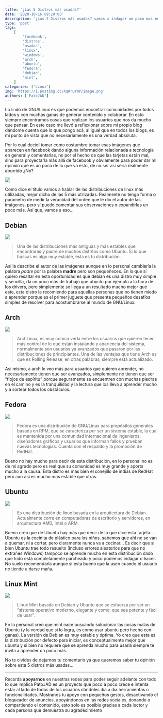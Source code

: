 ```yaml
---
title: '¿Las 5 Distros más usadas?'
date: '2020-10-16 09:20:00'
description: '¿Las 5 Distros más usadas? vamos a indagar un poco mas en estas imagenes de Facebook'
type: 'post'
tags:
    [
        'facebook',
        'distros',
        'usadas',
        'linux',
        'windows',
        'arch',
        'ubuntu',
        'fedora',
        'debian',
        'mint',
    ]
categories: ['Linux']
img: 'https://i.postimg.cc/XqRr0rnP/image.png'
authors: ['PatoJAD']
---
```


Lo lindo de GNU/Linux es que podemos encontrar comunidades por todos lados y con muchas ganas de generar contenido y colaborar. En esto siempre encontramos cosas que realizan los usuarios que nos da mucho que pensar. En este caso me llevó a reflexionar sobre mi propio blog dándome cuenta que lo que pongo acá, al igual que en todos los blogs, es mi punto de vista que no necesariamente es una verdad absoluta.

Por lo cual decidí tomar como costumbre tomar esas imágenes que aparecen en facebook dando alguna información relacionada a tecnología en general y comentarlas, no por el hecho de que las tarjetas están mal, sino para proyectarla más allá de facebook y obviamente para poder dar mi opinión que es un poco de lo que va esto, de no ser así sería realmente aburrido ¿No?

![](https://i.postimg.cc/XqRr0rnP/image.png)

Como dice el titulo vamos a hablar de las distribuciones de linux más utilizadas, mejor dicho de las 5 más utilizadas. Realmente no tengo forma o parámetro de medir la veracidad del orden que le dio el autor de las imágenes, pero sí puedo comentar sus observaciones o expandirlas un poco más. Así que, vamos a eso…

## Debian

![](https://i.postimg.cc/d36stnPg/image.png)

> Una de las distribuciones más antiguas y más estables que encontrarás y padre de muchos distritos como Ubuntu. Si lo que buscas es algo muy estable, esta es tu distribución.

Así la describe el autor de las imágenes aunque en lo personal cambiaría la palabra _padre_ por la palabra **madre** pero son pequeñeces. En lo que sí quiero resaltar en esta oportunidad es que debian es una distro muy simple y sencilla, da un poco más de trabajo que ubuntu por ejemplo a la hora de los drivers, pero simplemente se llega a un resultado mucho mejor que este, esta distro la recomiendo para aquellas personas que no tienen miedo a aprender porque es el primer juguete que presenta pequeños desafíos simples de resolver para acostumbrarse al mundo de GNU/Linux.

## Arch

![](https://i.postimg.cc/kGsS3xjg/image.png)

> ArchLinux, es muy común verla entre los usuarios que quieren tener más control de lo que están instalando y apariencia del sistema, normalmente son usuarios ya avanzados que pasaron por las distribuciones de principiantes. Una de las ventajas que tiene Arch es que es Rolling Release, en otras palabras, siempre está actualizado.

Así mismo, a arch lo veo más para usuarios que quieren aprender, no necesariamente tienen que ser avanzados, simplemente no tienen que ser “flojos de espíritu” porque seguramente se encuentren con muchas piedras en el camino y es la tranquilidad y la lectura que los lleva a aprender mucho y a sortear todos los obstáculos.

## Fedora

![](https://i.postimg.cc/02q6ZHyd/image.png)

> Fedora es una distribución de GNU/Linux para propósitos generales basada en RPM, que se caracteriza por ser un sistema estable, la cual es mantenida por una comunidad internacional de ingenieros, diseñadores gráficos y usuarios que informan fallos y prueban nuevas tecnologías. Cuenta con el respaldo y la promoción de RedHat.

Bueno no hay mucho para decir de esta distribución, en lo personal no es de mi agrado pero es real que su comunidad es muy grande y aporta mucho a la causa. Esta distro es mas bien el conejillo de indias de RedHat pero aun asi es mucho mas estable que otras.

## Ubuntu

![](https://i.postimg.cc/L4QC1L4p/image.png)

> Es una distribución de linux basada en la arquitectura de Debian. Actualmente corre en computadoras de escritorio y servidores, en arquitectura AMD, Intel o ARM.

Bueno creo que de Ubuntu hay más que decir de lo que dice esta tarjeta… Ubuntu es la cocinita de plástico para los niños, sabemos que ahí no se van a quemar, ni a cortar, pero claramente nunca va a cocinar… Es decir que si bien Ubuntu trae todo resuelto (Incluso errores aleatorios para que no extrañes Windows) tampoco se aprende mucho en esta distribución dado que todo está completamente parcheado y poco podemos indagar o hacer. No suelo recomendarla aunque si esta bueno que la usen cuando el usuario no tiende a darse maña.

## Linux Mint

![](https://i.postimg.cc/rsb2nHSG/image.png)

> Linux Mint basada en Debian y Ubuntu que se esfuerza por ser un “sistema operativo moderno, elegante y como; que sea potente y fácil de usar”.

En lo personal creo que mint nace buscando solucionar las cosas malas de Ubuntu (y la verdad que si lo logra, es como usar ubuntu pero hecho con ganas). La versión de Debian es muy estable y óptima. Yo creo que esta es la distribución por defecto para iniciar, es conceptualmente mejor que ubuntu y si bien no requiere que se aprenda mucho para usarla siempre te invita a aprender un poco más.

No te olvides de dejarnos tu comentario ya que queremos saber tu opinión sobre esta 5 distros más usadas...

---

Recorda **apoyarnos** en nuestras redes para poder seguir adelante con todo lo que implica PatoJAD es un proyecto que poco a poco crece e intenta estar al lado de todos de los usuarios dándoles dia a dia herramientas o funcionalidades. Mostranos tu apoyo con pequeños gestos, desactivando el bloqueador de anuncios, apoyándonos en las redes sociales, donando o compartiendo el contenido, esto solo es posible gracias a cada lector y cada persona que demuestra su agradecimiento
